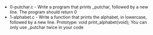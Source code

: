- 0-putchar.c - Write a program that prints _putchar, followed by a new line. The program should return 0
- 1-alphabet.c - Write a function that prints the alphabet, in lowercase, followed by a new line.
Prototype: void print_alphabet(void); You can only use _putchar twice in your code